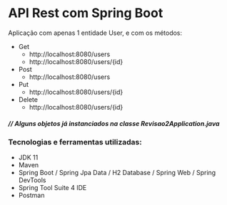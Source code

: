 # API Rest com Spring Boot

Aplicação com apenas 1 entidade User, e com os métodos: 

- Get  
  - http://localhost:8080/users
  - http://localhost:8080/users/{id}
- Post 
  - http://localhost:8080/users
- Put 
  - http://localhost:8080/users/{id}
- Delete
  - http://localhost:8080/users/{id}

##### // Alguns objetos já instanciados na classe *Revisao2Application.java*

### Tecnologias e ferramentas utilizadas:
- JDK 11
- Maven
- Spring Boot / Spring Jpa Data / H2 Database / Spring Web / Spring DevTools
- Spring Tool Suite 4 IDE
- Postman
